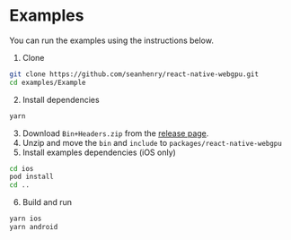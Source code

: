 # Examples

You can run the examples using the instructions below.

1. Clone

```bash
git clone https://github.com/seanhenry/react-native-webgpu.git
cd examples/Example
```

2. Install dependencies

```bash
yarn
```

3. Download `Bin+Headers.zip` from the [release page](https://github.com/seanhenry/react-native-webgpu/releases/tag/v0.0.0).
4. Unzip and move the `bin` and `include` to `packages/react-native-webgpu`
5. Install examples dependencies (iOS only)

```bash
cd ios
pod install
cd ..
```

6. Build and run

```bash
yarn ios
yarn android
```
